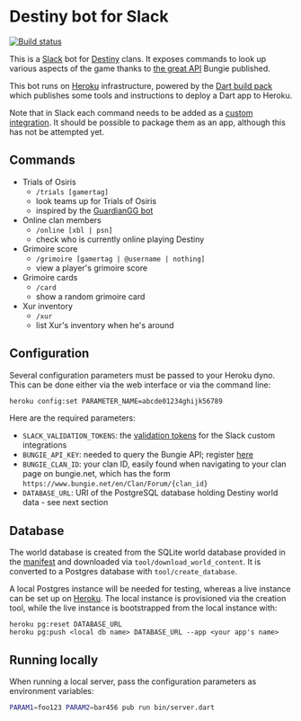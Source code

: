 # Destiny bot for Slack

[![Build status](https://travis-ci.org/pylaligand/destiny-slack-bot.svg?branch=master)](https://travis-ci.org/pylaligand/destiny-slack-bot)

This is a [Slack](http://www.slack.com) bot for
[Destiny](https://www.destinythegame.com/) clans. It exposes
commands to look up various aspects of the game thanks to
[the great API](https://www.bungie.net/en/Clan/Forum/39966) Bungie
published.

This bot runs on [Heroku](http://www.heroku.com) infrastructure, powered by
the [Dart build pack](https://github.com/igrigorik/heroku-buildpack-dart)
which publishes some tools and instructions to deploy a Dart app to Heroku.

Note that in Slack each command needs to be added as a
[custom integration](https://api.slack.com/custom-integrations). It should
be possible to package them as an app, although this has not be attempted
yet.

## Commands

- Trials of Osiris
  - `/trials [gamertag]`
  - look teams up for Trials of Osiris
  - inspired by the [GuardianGG bot](https://github.com/slavikus/guardiangg-bot)
- Online clan members
  - `/online [xbl | psn]`
  - check who is currently online playing Destiny
- Grimoire score
  - `/grimoire [gamertag | @username | nothing]`
  - view a player's grimoire score
- Grimoire cards
  - `/card`
  - show a random grimoire card
- Xur inventory
  - `/xur`
  - list Xur's inventory when he's around

## Configuration

Several configuration parameters must be passed to your Heroku dyno.
This can be done either via the web interface or via the command line:
```sh
heroku config:set PARAMETER_NAME=abcde01234ghijk56789
```

Here are the required parameters:
- `SLACK_VALIDATION_TOKENS`: the [validation tokens](https://api.slack.com/slash-commands#triggering_a_command)
for the Slack custom integrations
- `BUNGIE_API_KEY`: needed to query the Bungie API; register [here](https://www.bungie.net/en/User/API)
- `BUNGIE_CLAN_ID`: your clan ID, easily found when navigating to your clan
page on bungie.net, which has the form
`https://www.bungie.net/en/Clan/Forum/{clan_id}`
- `DATABASE_URL`: URI of the PostgreSQL database holding Destiny world data -
see next section

## Database

The world database is created from the SQLite world database provided in the
[manifest](http://www.bungie.net/platform/Destiny/Manifest/) and downloaded via
`tool/download_world_content`. It is converted to a Postgres database with
`tool/create_database`.

A local Postgres instance will be needed for testing, whereas a live instance
can be set up on [Heroku](https://www.heroku.com/postgres). The local instance
is provisioned via the creation tool, while the live instance is bootstrapped
from the local instance with:
```
heroku pg:reset DATABASE_URL
heroku pg:push <local db name> DATABASE_URL --app <your app's name>
```


## Running locally

When running a local server, pass the configuration parameters as
environment variables:

```sh
PARAM1=foo123 PARAM2=bar456 pub run bin/server.dart
```
